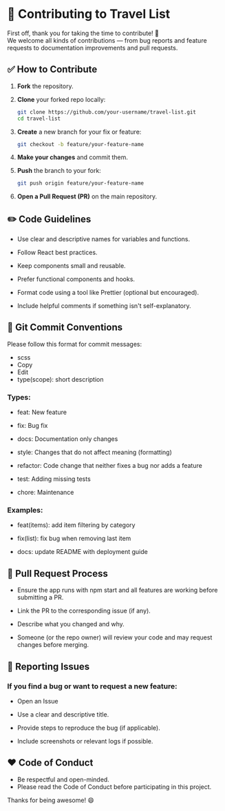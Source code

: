 # 🤝 Contributing to Travel List

First off, thank you for taking the time to contribute! 🚀  
We welcome all kinds of contributions — from bug reports and feature requests to documentation improvements and pull requests.

## ✅ How to Contribute

1. **Fork** the repository.
2. **Clone** your forked repo locally:

   ```bash
   git clone https://github.com/your-username/travel-list.git
   cd travel-list
   ```
3. **Create** a new branch for your fix or feature:

   ```bash
   git checkout -b feature/your-feature-name
   ```
5. **Make your changes** and commit them.
6. **Push** the branch to your fork:

   ```bash
   git push origin feature/your-feature-name
   ```
8. **Open a Pull Request (PR)** on the main repository.

## ✏️ Code Guidelines
- Use clear and descriptive names for variables and functions.

- Follow React best practices.

- Keep components small and reusable.

- Prefer functional components and hooks.

- Format code using a tool like Prettier (optional but encouraged).

- Include helpful comments if something isn't self-explanatory.

## 🔧 Git Commit Conventions
Please follow this format for commit messages:

- scss
- Copy
- Edit
- type(scope): short description

### Types:

- feat: New feature

- fix: Bug fix

- docs: Documentation only changes

- style: Changes that do not affect meaning (formatting)

- refactor: Code change that neither fixes a bug nor adds a feature

- test: Adding missing tests

- chore: Maintenance

### Examples:

- feat(items): add item filtering by category

- fix(list): fix bug when removing last item

- docs: update README with deployment guide

## 🔁 Pull Request Process
- Ensure the app runs with npm start and all features are working before submitting a PR.

- Link the PR to the corresponding issue (if any).

- Describe what you changed and why.

- Someone (or the repo owner) will review your code and may request changes before merging.

## 🐞 Reporting Issues
### If you find a bug or want to request a new feature:

- Open an Issue

- Use a clear and descriptive title.

- Provide steps to reproduce the bug (if applicable).

- Include screenshots or relevant logs if possible.

## ❤️ Code of Conduct
- Be respectful and open-minded.
- Please read the Code of Conduct before participating in this project.

Thanks for being awesome! 😄
